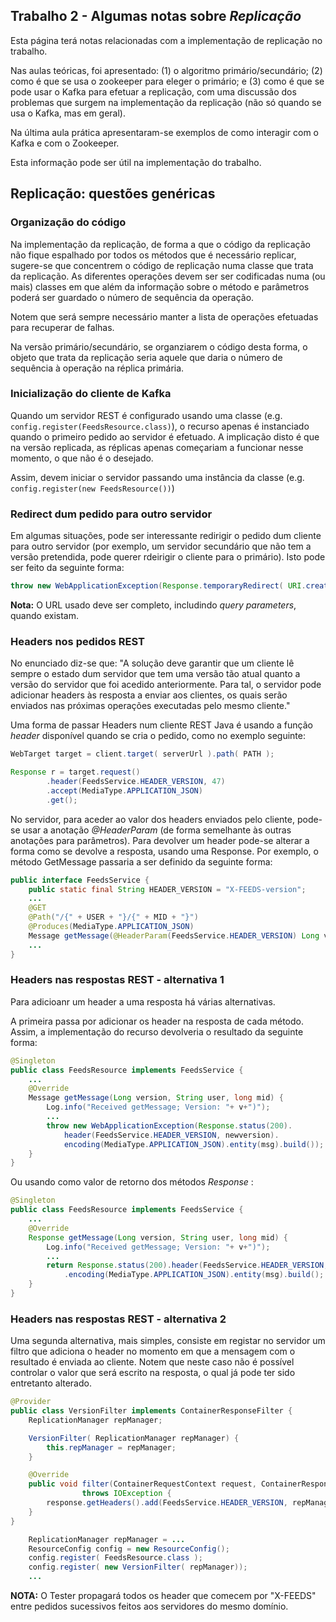 ## Trabalho 2 - Algumas notas sobre *Replicação*

Esta página terá notas relacionadas com a implementação de replicação no trabalho.

Nas aulas teóricas, foi apresentado: 
(1) o algoritmo primário/secundário; 
(2) como é que se usa o zookeeper para eleger o primário; e 
(3) como é que se pode usar o Kafka para efetuar a replicação, com uma discussão dos 
problemas que surgem na implementação da replicação (não só quando se usa o Kafka, 
mas em geral).

Na última aula prática apresentaram-se exemplos de como interagir com o Kafka e com o 
Zookeeper.

Esta informação pode ser útil na implementação do trabalho.

## Replicação: questões genéricas

### Organização do código

Na implementação da replicação, de forma a que o código da replicação não fique
espalhado por todos os métodos que é necessário replicar, sugere-se que 
concentrem o código de replicação numa classe que trata da replicação.
As diferentes operações devem ser ser codificadas numa (ou mais) classes 
em que além da informação sobre o método e parâmetros poderá ser guardado
o número de sequência da operação.

Notem que será sempre necessário manter a lista de operações efetuadas para 
recuperar de falhas. 

Na versão primário/secundário, se organziarem o código desta forma, o objeto que
trata da replicação seria aquele que daria o número de sequência à operação
na réplica primária.

### Inicialização do cliente de Kafka

Quando um servidor REST é configurado usando uma classe (e.g. `config.register(FeedsResource.class)`),
o recurso apenas é instanciado quando o primeiro pedido ao servidor é efetuado.
A implicação disto é que na versão replicada, as réplicas apenas começariam a funcionar 
nesse momento, o que não é o desejado.

Assim, devem iniciar o servidor passando uma instância da classe (e.g. `config.register(new FeedsResource())`)


### Redirect dum pedido para outro servidor

Em algumas situações, pode ser interessante redirigir o pedido dum cliente para outro 
servidor (por exemplo, um servidor secundário que não tem a versão pretendida, pode 
querer rdeirigir o cliente para o primário). Isto pode ser feito da seguinte forma:


```java
throw new WebApplicationException(Response.temporaryRedirect( URI.create("https://...")).build());
```

**Nota:** O URL usado deve ser completo, includindo *query parameters*, quando existam.

### Headers nos pedidos REST

No enunciado diz-se que: "A solução deve garantir que um cliente lê sempre o estado dum 
servidor que tem uma versão tão atual quanto a versão do servidor que foi 
acedido anteriormente. Para tal, o servidor pode adicionar headers às resposta a 
enviar aos clientes, os quais serão enviados nas próximas operações executadas 
pelo mesmo cliente."

Uma forma de passar Headers num cliente REST Java é usando a função *header* disponível 
quando se cria o pedido, como no exemplo seguinte:

```java
WebTarget target = client.target( serverUrl ).path( PATH );

Response r = target.request()
		.header(FeedsService.HEADER_VERSION, 47)
		.accept(MediaType.APPLICATION_JSON)
		.get();
```

No servidor, para aceder ao valor dos headers enviados pelo cliente, pode-se usar a anotação 
*@HeaderParam* (de forma semelhante às outras anotações para parâmetros).
Para devolver um header pode-se alterar a forma como se devolve a resposta, usando uma Response. 
Por exemplo, o método
GetMessage passaria a ser definido da seguinte forma: 

```java
public interface FeedsService {
	public static final String HEADER_VERSION = "X-FEEDS-version";
    ...
	@GET
	@Path("/{" + USER + "}/{" + MID + "}")
	@Produces(MediaType.APPLICATION_JSON)
	Message getMessage(@HeaderParam(FeedsService.HEADER_VERSION) Long version, @PathParam(USER) String user, @PathParam(MID) long mid);
    ...
}
```

### Headers nas respostas REST - alternativa 1

Para adicioanr um header a uma resposta há várias alternativas. 

A primeira passa por adicionar os header na resposta de cada método. Assim, a 
implementação do recurso devolveria o resultado da seguinte forma:

```java
@Singleton
public class FeedsResource implements FeedsService {
	...
	@Override
	Message getMessage(Long version, String user, long mid) {
		Log.info("Received getMessage; Version: "+ v+")");
		...
		throw new WebApplicationException(Response.status(200).
			header(FeedsService.HEADER_VERSION, newversion).
            encoding(MediaType.APPLICATION_JSON).entity(msg).build());
	}
}
```

Ou usando como valor de retorno dos métodos *Response* :
```java
@Singleton
public class FeedsResource implements FeedsService {
	...
	@Override
	Response getMessage(Long version, String user, long mid) {
		Log.info("Received getMessage; Version: "+ v+")");
		...
		return Response.status(200).header(FeedsService.HEADER_VERSION, newversion)
			.encoding(MediaType.APPLICATION_JSON).entity(msg).build();
	}
}
```

### Headers nas respostas REST - alternativa 2

Uma segunda alternativa, mais simples, consiste em registar no servidor um filtro
que adiciona o header no momento em que a mensagem com o resultado é enviada 
ao cliente. Notem que neste caso não é possível controlar o valor que será
escrito na resposta, o qual já pode ter sido entretanto alterado.

```java
@Provider
public class VersionFilter implements ContainerResponseFilter {
    ReplicationManager repManager;

    VersionFilter( ReplicationManager repManager) {
        this.repManager = repManager;
    }

    @Override
    public void filter(ContainerRequestContext request, ContainerResponseContext response) 
                throws IOException {
    	response.getHeaders().add(FeedsService.HEADER_VERSION, repManager.getCurrentVersion());
    }
}
```

```java
	ReplicationManager repManager = ...
	ResourceConfig config = new ResourceConfig();
	config.register( FeedsResource.class ); 
	config.register( new VersionFilter( repManager));
    ...
```



**NOTA:** O Tester propagará todos os header que comecem por "X-FEEDS" entre 
pedidos sucessivos feitos aos servidores do mesmo domínio.







